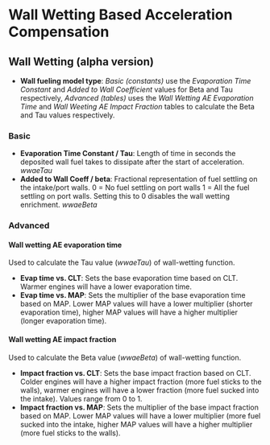 # Wall Wetting Based Acceleration Compensation

## Wall Wetting (alpha version)

- __Wall fueling model type__: _Basic (constants)_ use the _Evaporation Time Constant_ and _Added to Wall Coefficient_ values for Beta and Tau respectively, _Advanced (tables)_ uses the _Wall Wetting AE Evaporation Time_ and _Wall Weeting AE Impact Fraction_ tables to calculate the Beta and Tau values respectively.

### Basic

- __Evaporation Time Constant / Tau__: Length of time in seconds the deposited wall fuel takes to dissipate after the start of acceleration. _wwaeTau_
- __Added to Wall Coeff / beta__: Fractional representation of fuel settling on the intake/port walls. 0 = No fuel settling on port walls 1 = All the fuel settling on port walls. Setting this to 0 disables the wall wetting enrichment. _wwaeBeta_

### Advanced

#### Wall wetting AE evaporation time

Used to calculate the Tau value (_wwaeTau_) of wall-wetting function.

- __Evap time vs. CLT__: Sets the base evaporation time based on CLT. Warmer engines will have a lower evaporation time.
- __Evap time vs. MAP__: Sets the multiplier of the base evaporation time based on MAP. Lower MAP values will have a lower multiplier (shorter evaporation time), higher MAP values will have a higher multiplier (longer evaporation time).

#### Wall wetting AE impact fraction

Used to calculate the Beta value (_wwaeBeta_) of wall-wetting function.

- __Impact fraction vs. CLT__: Sets the base impact fraction based on CLT. Colder engines will have a higher impact fraction (more fuel sticks to the walls), warmer engines will have a lower fraction (more fuel sucked into the intake). Values range from 0 to 1.
- __Impact fraction vs. MAP__: Sets the multiplier of the base impact fraction based on MAP. Lower MAP values will have a lower multiplier (more fuel sucked into the intake, higher MAP values will have a higher multiplier (more fuel sticks to the walls).
